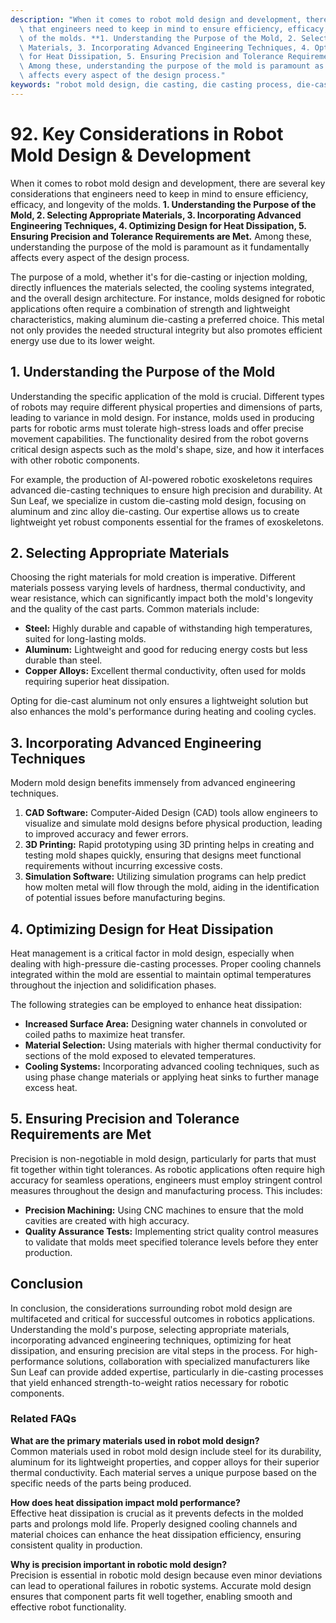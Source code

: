 ```yaml
---
description: "When it comes to robot mold design and development, there are several key considerations\
  \ that engineers need to keep in mind to ensure efficiency, efficacy, and longevity\
  \ of the molds. **1. Understanding the Purpose of the Mold, 2. Selecting Appropriate\
  \ Materials, 3. Incorporating Advanced Engineering Techniques, 4. Optimizing Design\
  \ for Heat Dissipation, 5. Ensuring Precision and Tolerance Requirements are Met.**\
  \ Among these, understanding the purpose of the mold is paramount as it fundamentally\
  \ affects every aspect of the design process."
keywords: "robot mold design, die casting, die casting process, die-cast aluminum"
---
```

# 92. Key Considerations in Robot Mold Design & Development  

When it comes to robot mold design and development, there are several key considerations that engineers need to keep in mind to ensure efficiency, efficacy, and longevity of the molds. **1. Understanding the Purpose of the Mold, 2. Selecting Appropriate Materials, 3. Incorporating Advanced Engineering Techniques, 4. Optimizing Design for Heat Dissipation, 5. Ensuring Precision and Tolerance Requirements are Met.** Among these, understanding the purpose of the mold is paramount as it fundamentally affects every aspect of the design process.

The purpose of a mold, whether it's for die-casting or injection molding, directly influences the materials selected, the cooling systems integrated, and the overall design architecture. For instance, molds designed for robotic applications often require a combination of strength and lightweight characteristics, making aluminum die-casting a preferred choice. This metal not only provides the needed structural integrity but also promotes efficient energy use due to its lower weight.

## **1. Understanding the Purpose of the Mold**

Understanding the specific application of the mold is crucial. Different types of robots may require different physical properties and dimensions of parts, leading to variance in mold design. For instance, molds used in producing parts for robotic arms must tolerate high-stress loads and offer precise movement capabilities. The functionality desired from the robot governs critical design aspects such as the mold's shape, size, and how it interfaces with other robotic components.

For example, the production of AI-powered robotic exoskeletons requires advanced die-casting techniques to ensure high precision and durability. At Sun Leaf, we specialize in custom die-casting mold design, focusing on aluminum and zinc alloy die-casting. Our expertise allows us to create lightweight yet robust components essential for the frames of exoskeletons.

## **2. Selecting Appropriate Materials**

Choosing the right materials for mold creation is imperative. Different materials possess varying levels of hardness, thermal conductivity, and wear resistance, which can significantly impact both the mold's longevity and the quality of the cast parts. Common materials include:

- **Steel:** Highly durable and capable of withstanding high temperatures, suited for long-lasting molds.
- **Aluminum:** Lightweight and good for reducing energy costs but less durable than steel.
- **Copper Alloys:** Excellent thermal conductivity, often used for molds requiring superior heat dissipation.

Opting for die-cast aluminum not only ensures a lightweight solution but also enhances the mold's performance during heating and cooling cycles.

## **3. Incorporating Advanced Engineering Techniques**

Modern mold design benefits immensely from advanced engineering techniques. 

1. **CAD Software:** Computer-Aided Design (CAD) tools allow engineers to visualize and simulate mold designs before physical production, leading to improved accuracy and fewer errors.
2. **3D Printing:** Rapid prototyping using 3D printing helps in creating and testing mold shapes quickly, ensuring that designs meet functional requirements without incurring excessive costs.
3. **Simulation Software:** Utilizing simulation programs can help predict how molten metal will flow through the mold, aiding in the identification of potential issues before manufacturing begins.

## **4. Optimizing Design for Heat Dissipation**

Heat management is a critical factor in mold design, especially when dealing with high-pressure die-casting processes. Proper cooling channels integrated within the mold are essential to maintain optimal temperatures throughout the injection and solidification phases.

The following strategies can be employed to enhance heat dissipation:

- **Increased Surface Area:** Designing water channels in convoluted or coiled paths to maximize heat transfer.
- **Material Selection:** Using materials with higher thermal conductivity for sections of the mold exposed to elevated temperatures.
- **Cooling Systems:** Incorporating advanced cooling techniques, such as using phase change materials or applying heat sinks to further manage excess heat.

## **5. Ensuring Precision and Tolerance Requirements are Met**

Precision is non-negotiable in mold design, particularly for parts that must fit together within tight tolerances. As robotic applications often require high accuracy for seamless operations, engineers must employ stringent control measures throughout the design and manufacturing process. This includes:

- **Precision Machining:** Using CNC machines to ensure that the mold cavities are created with high accuracy.
- **Quality Assurance Tests:** Implementing strict quality control measures to validate that molds meet specified tolerance levels before they enter production.

## Conclusion

In conclusion, the considerations surrounding robot mold design are multifaceted and critical for successful outcomes in robotics applications. Understanding the mold's purpose, selecting appropriate materials, incorporating advanced engineering techniques, optimizing for heat dissipation, and ensuring precision are vital steps in the process. For high-performance solutions, collaboration with specialized manufacturers like Sun Leaf can provide added expertise, particularly in die-casting processes that yield enhanced strength-to-weight ratios necessary for robotic components.

### Related FAQs

**What are the primary materials used in robot mold design?**  
Common materials used in robot mold design include steel for its durability, aluminum for its lightweight properties, and copper alloys for their superior thermal conductivity. Each material serves a unique purpose based on the specific needs of the parts being produced.

**How does heat dissipation impact mold performance?**  
Effective heat dissipation is crucial as it prevents defects in the molded parts and prolongs mold life. Properly designed cooling channels and material choices can enhance the heat dissipation efficiency, ensuring consistent quality in production.

**Why is precision important in robotic mold design?**  
Precision is essential in robotic mold design because even minor deviations can lead to operational failures in robotic systems. Accurate mold design ensures that component parts fit well together, enabling smooth and effective robot functionality.
